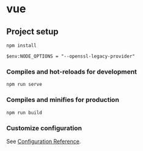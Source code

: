# vue

## Project setup
```
npm install
```
```
$env:NODE_OPTIONS = "--openssl-legacy-provider"
```
### Compiles and hot-reloads for development
```
npm run serve
```

### Compiles and minifies for production
```
npm run build
```

### Customize configuration
See [Configuration Reference](https://cli.vuejs.org/config/).
